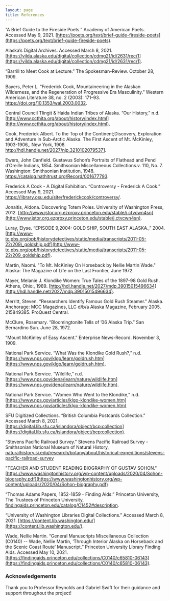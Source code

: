 ```yaml
---
layout: page
title: References
---
```


“A Brief Guide to the Fireside Poets.” Academy of American Poets. Accessed May 9, 2021. [https://poets.org/text/brief-guide-fireside-poets](https://poets.org/text/brief-guide-fireside-poets).

Alaska’s Digital Archives. Accessed March 8, 2021. [https://vilda.alaska.edu/digital/collection/cdmg21/id/2631/rec/1](https://vilda.alaska.edu/digital/collection/cdmg21/id/2631/rec/1).

“Barrill to Meet Cook at Lecture.” The Spokesman-Review. October 28, 1909. 

Bayers, Peter L. “Frederick Cook, Mountaineering in the Alaskan Wilderness, and the Regeneration of Progressive Era Masculinity.” Western American Literature 38, no. 2 (2003): 171–93. <https://doi.org/10.1353/wal.2003.0032>.

Central Council Tlingit & Haida Indian Tribes of Alaska. “Our History,” n.d. [http://www.ccthita.org/about/history/index.html](http://www.ccthita.org/about/history/index.html).

Cook, Frederick Albert. To the Top of the Continent;Discovery, Exploration and Adventure in Sub-Arctic Alaska. The First Ascent of Mt. McKinley, 1903-1906,. New York, 1908. <http://hdl.handle.net/2027/njp.32101020795371>.

Ewers, John Canfield. Gustavus Sohon’s Portraits of Flathead and Pend d’Oreille Indians, 1854. Smithsonian Miscellaneous Collections.v. 110, No. 7. Washington: Smithsonian Institution, 1948. <https://catalog.hathitrust.org/Record/001677793>.

Frederick A Cook - A Digital Exhibition. “Controversy - Frederick A Cook.” Accessed May 9, 2021. <https://library.osu.edu/site/frederickcook/controversy/>.

Jonaitis, Aldona. Discovering Totem Poles. University of Washington Press, 2012. [http://www.jstor.org.ezproxy.princeton.edu/stable/j.ctvcwn4sn](http://www.jstor.org.ezproxy.princeton.edu/stable/j.ctvcwn4sn).

Luray, Elyse. “EPISODE 9,2004: GOLD SHIP, SOUTH EAST ALASKA.,” 2004.[http://www-tc.pbs.org/opb/historydetectives/static/media/transcripts/2011-05-22/209\_goldship.pdf](http://www-tc.pbs.org/opb/historydetectives/static/media/transcripts/2011-05-22/209_goldship.pdf).

Martin, Naomi. "To Mt. McKinley On Horseback by Nellie Martin Wade." Alaska: The Magazine of Life on the Last Frontier, June 1972.

Mayer, Melanie J. Klondike Women: True Tales of the 1897-98 Gold Rush. Athens, Ohio:, 1989. [http://hdl.handle.net/2027/mdp.39015015496634](http://hdl.handle.net/2027/mdp.39015015496634).

Merritt, Steven. “Researchers Identify Famous Gold Rush Steamer.” Alaska. Anchorage: MCC Magazines, LLC d/b/a Alaska Magazine, February 2005. 215849385. ProQuest Central.

McClure, Rosemary. “Bloomingtonite Tells of ’06 Alaska Trip.” San Bernardino Sun. June 28, 1972.

“Mount McKinley of Easy Ascent.” Enterprise News-Record. November 3, 1909.

National Park Service. “What Was the Klondike Gold Rush?,” n.d. [https://www.nps.gov/klgo/learn/goldrush.htm](https://www.nps.gov/klgo/learn/goldrush.htm).

National Park Service. “Wildlife,” n.d. [https://www.nps.gov/dena/learn/nature/wildlife.htm](https://www.nps.gov/dena/learn/nature/wildlife.htm).

National Park Service. "Women Who Went to the Klondike," n.d. [https://www.nps.gov/articles/klgo-klondike-women.htm](https://www.nps.gov/articles/klgo-klondike-women.htm)

SFU Digitized Collections. “British Columbia Postcards Collection.” Accessed March 8, 2021. [https://digital.lib.sfu.ca/islandora/object/bcp:collection](https://digital.lib.sfu.ca/islandora/object/bcp:collection).

“Stevens Pacific Railroad Survey.” Stevens Pacific Railroad Survey - Smithsonian National Museum of Natural History, [naturalhistory.si.edu/research/botany/about/historical-expeditions/stevens-pacific-railroad-survey](naturalhistory.si.edu/research/botany/about/historical-expeditions/stevens-pacific-railroad-survey)

"TEACHER AND STUDENT READING BIOGRAPHY OF GUSTAV SOHON." [https://www.washingtonhistory.org/wp-content/uploads/2020/04/Sohon-biography.pdf](https://www.washingtonhistory.org/wp-content/uploads/2020/04/Sohon-biography.pdf)

“Thomas Adams Papers, 1852-1859 - Finding Aids.” Princeton University, The Trustees of Princeton University, [findingaids.princeton.edu/catalog/C1452#description](findingaids.princeton.edu/catalog/C1452#description).

“University of Washington Libraries Digital Collections.” Accessed March 8, 2021. [https://content.lib.washington.edu/](https://content.lib.washington.edu/).

Wade, Nellie Martin. “General Manuscripts Miscellaneous Collection (C0140) -- Wade, Nellie Martin, ‘Through Interior Alaska on Horseback and the Scenic Coast Route’ Manuscript.” Princeton University Library Finding Aids. Accessed May 10, 2021. [https://findingaids.princeton.edu/collections/C0140/c65810-06143](https://findingaids.princeton.edu/collections/C0140/c65810-06143).


### Acknowledgements

Thank you to Professor Reynolds and Gabriel Swift for their guidance and support throughout the project!
